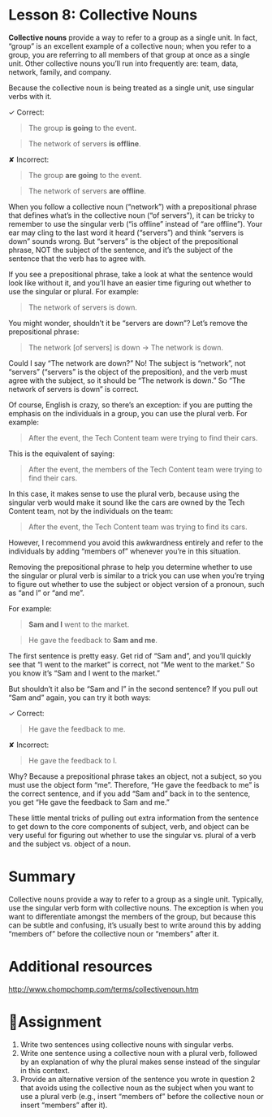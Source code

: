 # Lesson 8: Collective Nouns

**Collective nouns** provide a way to refer to a group as a single unit. In fact, “group” is an excellent example of a collective noun; when you refer to a group, you are referring to all members of that group at once as a single unit. Other collective nouns you’ll run into frequently are: team, data, network, family, and company.

Because the collective noun is being treated as a single unit, use singular verbs with it. 

✓ Correct:

> The group **is going** to the event.

> The network of servers **is offline**.

✘ Incorrect:

> The group **are going** to the event.

> The network of servers **are offline**.

When you follow a collective noun (“network”) with a prepositional phrase that defines what’s in the collective noun (“of servers”), it can be tricky to remember to use the singular verb (“is offline” instead of “are offline”). Your ear may cling to the last word it heard (“servers”) and think “servers is down” sounds wrong. But “servers” is the object of the prepositional phrase, NOT the subject of the sentence, and it’s the subject of the sentence that the verb has to agree with.

If you see a prepositional phrase, take a look at what the sentence would look like without it, and you’ll have an easier time figuring out whether to use the singular or plural. For example:

> The network of servers is down.

You might wonder, shouldn’t it be “servers are down”? Let’s remove the prepositional phrase:

> The network [of servers] is down -> The network is down.

Could I say “The network are down?” No! The subject is “network”, not “servers” (“servers” is the object of the preposition), and the verb must agree with the subject, so it should be “The network is down.” So “The network of servers is down” is correct.

Of course, English is crazy, so there’s an exception: if you are putting the emphasis on the individuals in a group, you can use the plural verb. For example:

> After the event, the Tech Content team were trying to find their cars.

This is the equivalent of saying:

> After the event, the members of the Tech Content team were trying to find their cars.

In this case, it makes sense to use the plural verb, because using the singular verb would make it sound like the cars are owned by the Tech Content team, not by the individuals on the team:

> After the event, the Tech Content team was trying to find its cars.

However, I recommend you avoid this awkwardness entirely and refer to the individuals by adding “members of” whenever you’re in this situation.  

Removing the prepositional phrase to help you determine whether to use the singular or plural verb is similar to a trick you can use when you’re trying to figure out whether to use the subject or object version of a pronoun, such as “and I” or “and me”.

For example:

> **Sam and I** went to the market.

> He gave the feedback to **Sam and me**.

The first sentence is pretty easy. Get rid of “Sam and”, and you’ll quickly see that “I went to the market” is correct, not “Me went to the market.” So you know it’s “Sam and I went to the market.”

But shouldn’t it also be “Sam and I” in the second sentence? If you pull out “Sam and” again, you can try it both ways:

✓ Correct:

> He gave the feedback to me. 

✘ Incorrect:

> He gave the feedback to I. 

Why? Because a prepositional phrase takes an object, not a subject, so you must use the object form “me”. Therefore, “He gave the feedback to me” is the correct sentence, and if you add “Sam and” back in to the sentence, you get “He gave the feedback to Sam and me.”

These little mental tricks of pulling out extra information from the sentence to get down to the core components of subject, verb, and object can be very useful for figuring out whether to use the singular vs. plural of a verb and the subject vs. object of a noun.
# Summary
Collective nouns provide a way to refer to a group as a single unit. Typically, use the singular verb form with collective nouns. The exception is when you want to differentiate amongst the members of the group, but because this can be subtle and confusing, it’s usually best to write around this by adding “members of” before the collective noun or “members” after it. 
# Additional resources
http://www.chompchomp.com/terms/collectivenoun.htm
# 📘Assignment
1. Write two sentences using collective nouns with singular verbs.
1. Write one sentence using a collective noun with a plural verb, followed by an explanation of why the plural makes sense instead of the singular in this context.
1. Provide an alternative version of the sentence you wrote in question 2 that avoids using the collective noun as the subject when you want to use a plural verb (e.g., insert “members of” before the collective noun or insert “members” after it).
